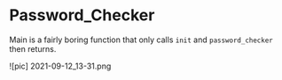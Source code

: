 # Password_Checker
Main is a fairly boring function that only calls `init` and `password_checker` then returns.

![pic] 2021-09-12_13-31.png

